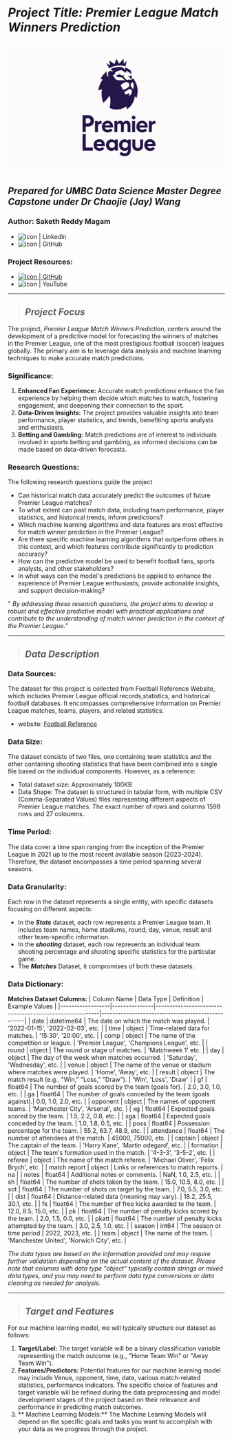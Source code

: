 # *_Project Title: Premier League Match Winners Prediction_*
<p align="center">
  <img src="https://github.com/saketh105/saketh/blob/main/Premier-League-logo.png" alt="Premier League Logo" style="width: 600px; height: 300px;">
</p>


## *Prepared for UMBC Data Science Master Degree Capstone under Dr Chaojie (Jay) Wang*
### Author: Saketh Reddy Magam
   -  <a href="https://www.linkedin.com/in/michael-whittington-6a099137/"><img align="left" src="https://img.shields.io/badge/-LinkedIn-1E90FF?logo=linkedin&style=flat" alt="icon | LinkedIn"/></a>
   - <a href="https://github.com/Michael-Whittington"><img align="left" src="https://img.shields.io/badge/-GitHub-181717?logo=github&style=flat" alt="icon | GitHub"/></a>

### Project Resources:
   -  <a href="https://github.com/DATA-606-2023-FALL-TUESDAY/MAGAM_SAKETHREDDY/edit/main/src/project_proposal.md"><img src="https://img.shields.io/badge/-PowerPoint Presentation-B7472A?logo=microsoftpowerpoint&style=flat" alt="icon | GitHub"/></a>  
   - <a href="https://youtube.com"><img align="left" src="https://img.shields.io/badge/-YouTube-FF0000?logo=youtube&style=flat" alt="icon | YouTube"/></a> 
****
> ## *_Project Focus_*

The project, _Premier League Match Winners Prediction_, centers around the development of a predictive model for forecasting the winners of matches in the Premier League, one of the most prestigious football (soccer) leagues globally. The primary aim is to leverage data analysis and machine learning techniques to make accurate match predictions.
### Significance:   
   1. **Enhanced Fan Experience:** Accurate match predictions enhance the fan experience by helping them decide which matches to watch, fostering engagement, and deepening their connection to the sport.
   2. **Data-Driven Insights:** The project provides valuable insights into team performance, player statistics, and trends, benefiting sports analysts and enthusiasts.
   3. **Betting and Gambling:** Match predictions are of interest to individuals involved in sports betting and gambling, as informed decisions can be made based on data-driven forecasts.

### Research Questions:
The following research questions guide the project
- Can historical match data accurately predict the outcomes of future Premier League matches?
- To what extent can past match data, including team performance, player statistics, and historical trends, inform predictions?
- Which machine learning algorithms and data features are most effective for match winner prediction in the Premier League?
- Are there specific machine learning algorithms that outperform others in this context, and which features contribute significantly to prediction accuracy?
- How can the predictive model be used to benefit football fans, sports analysts, and other stakeholders?
- In what ways can the model's predictions be applied to enhance the experience of Premier League enthusiasts, provide actionable insights, and support decision-making?
 
" _By addressing these research questions, the project aims to develop a robust and effective predictive model with practical applications and contribute to the understanding of match winner prediction in the context of the Premier League._"
****   
    
>## *_Data Description_*
   
### Data Sources:
The dataset for this project is collected from Football Reference Website, which includes Premier League official records,statistics, and historical football databases. It encompasses comprehensive information on Premier League matches, teams, players, and related statistics.
- website: [Football Reference](https://fbref.com/en/)

### Data Size:
The dataset consists of two files, one containing team statistics and the other containing shooting statistics that have been combined into a single file based on the individual components. However, as a reference:
- Total dataset size: Approximately 100KB
- Data Shape: The dataset is structured in tabular form, with multiple CSV (Comma-Separated Values) files representing different aspects of Premier League matches. The exact number of rows and columns 1598 rows and 27 coloumns.

### Time Period:
The data cover a time span ranging from the inception of the Premier League in 2021 up to the most recent available season (2023-2024). Therefore, the dataset encompasses a time period spanning several seasons.

### Data Granularity: 
Each row in the dataset represents a single entity, with specific datasets focusing on different aspects:
- In the **_Stats_** dataset, each row represents a Premier League team. It includes team names, home stadiums, round, day, venue, result and other team-specific information.
- In the **_shooting_** dataset, each row represents an individual team shooting percentage and shooting specific statistics for the particular game.
- The **_Matches_** Dataset, it compromises of both these datasets.

### Data Dictionary:
**Matches Dataset Columns:**
| Column Name      | Data Type     | Definition                                              | Example Values                                  |
|------------------|---------------|---------------------------------------------------------|--------------------------------------------------|
| date             | datetime64    | The date on which the match was played.                 | '2022-01-15', '2022-02-03', etc.                |
| time             | object        | Time-related data for matches.                          | '15:30', '20:00', etc.                         |
| comp             | object        | The name of the competition or league.                  | 'Premier League', 'Champions League', etc.      |
| round            | object        | The round or stage of matches.                          | 'Matchweek 1' etc.             |
| day              | object        | The day of the week when matches occurred.              | 'Saturday', 'Wednesday', etc.                   |
| venue            | object        | The name of the venue or stadium where matches were played. | 'Home', 'Away', etc.              |
| result           | object        | The match result (e.g., "Win," "Loss," "Draw").         | 'Win', 'Loss', 'Draw'                          |
| gf              | float64       | The number of goals scored by the team (goals for).     | 2.0, 3.0, 1.0, etc.                            |
| ga              | float64       | The number of goals conceded by the team (goals against).| 0.0, 1.0, 2.0, etc.                            |
| opponent         | object        | The names of opponent teams.                            | 'Manchester City', 'Arsenal', etc.           |
| xg              | float64       | Expected goals scored by the team.                      | 1.5, 2.2, 0.8, etc.                             |
| xga             | float64       | Expected goals conceded by the team.                   | 1.0, 1.8, 0.5, etc.                             |
| poss            | float64       | Possession percentage for the team.                    | 55.2, 63.7, 48.9, etc.                         |
| attendance      | float64       | The number of attendees at the match.                  | 45000, 75000, etc.                             |
| captain          | object        | The captain of the team.                               | 'Harry Kane', 'Martin odegard', etc.             |
| formation        | object        | The team's formation used in the match.                | '4-3-3', '3-5-2', etc.                         |
| referee          | object        | The name of the match referee.                         | 'Michael Oliver', 'Felix Brych', etc.          |
| match report     | object        | Links or references to match reports.                  | na          |
| notes           | float64       | Additional notes or comments.                         | NaN, 1.0, 2.5, etc.                            |
| sh              | float64       | The number of shots taken by the team.                 | 15.0, 10.5, 8.0, etc.                          |
| sot             | float64       | The number of shots on target by the team.             | 7.0, 5.5, 3.0, etc.                            |
| dist            | float64       | Distance-related data (meaning may vary).              | 18.2, 25.5, 30.1, etc.                         |
| fk              | float64       | The number of free kicks awarded to the team.          | 12.0, 8.5, 15.0, etc.                          |
| pk              | float64       | The number of penalty kicks scored by the team.        | 2.0, 1.5, 0.0, etc.                            |
| pkatt           | float64       | The number of penalty kicks attempted by the team.     | 3.0, 2.5, 1.0, etc.                            |
| season           | int64         | The season or time period                             | 2022, 2023, etc.                     |
| team             | object        | The name of the team.                                  | 'Manchester United', 'Norwich City', etc.       |




_The data types are based on the information provided and may require further validation depending on the actual content of the dataset. Please note that columns with data type \"object\" typically contain strings or mixed data types, and you may need to perform data type conversions or data cleaning as needed for analysis._
***
>## _Target and Features_

For our machine learning model, we will typically structure our dataset as follows:
1. **Target/Label:** The target variable will be a binary classification variable representing the match outcome (e.g., \"Home Team Win\" or \"Away Team Win\").
2. **Features/Predictors:** Potential features for our machine learning model may include Venue, opponent, time, date, various match-related statistics, performance indicators. The specific choice of features and target variable will be refined during the data preprocessing and model development stages of the project based on their relevance and performance in predicting match outcomes.
3. ** Machine Learning Models:** The Machine Learning Models will depend on the specific goals and tasks you want to accomplish with your data as we progress through the project.
